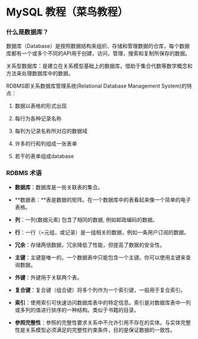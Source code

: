 # MySQL 教程（菜鸟教程）

### 什么是数据库？

数据库（Database）是按照数据结构来组织、存储和管理数据的仓库，每个数据库都有一个或多个不同的API用于创建，访问，管理，搜索和复制所保存的数据。

关系型数据库：是建立在关系模型基础上的数据库，借助于集合代数等数学概念和方法来处理数据库中的数据。

RDBMS即关系数据库管理系统\(Relational Database Management System\)的特点：

1. 数据以表格的形式出现

2. 每行为各种记录名称

3. 每列为记录名称所对应的数据域
4. 许多的行和列组成一张表单

5. 若干的表单组成database

### RDBMS 术语

* **数据库**：数据库是一些关联表的集合。
* **数据表：**表是数据的矩阵。在一个数据库中的表看起来像一个简单的电子表格。

* **列**：一列\(数据元素\) 包含了相同的数据, 例如邮政编码的数据。

* **行**：一行（=元组，或记录）是一组相关的数据，例如一条用户订阅的数据。

* **冗余**：存储两倍数据，冗余降低了性能，但提高了数据的安全性。

* **主键**：主键是唯一的。一个数据表中只能包含一个主键。你可以使用主键来查询数据。

* **外键**：外键用于关联两个表。

* **复合键**：复合键（组合键）将多个列作为一个索引键，一般用于复合索引。

* **索引**：使用索引可快速访问数据库表中的特定信息。索引是对数据库表中一列或多列的值进行排序的一种结构。类似于书籍的目录。

* **参照完整性**：参照的完整性要求关系中不允许引用不存在的实体。与实体完整性是关系模型必须满足的完整性约束条件，目的是保证数据的一致性。






